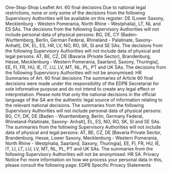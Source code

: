One-Stop-Shop Leaflet
Art. 60 final decisions
Due to national legal restrictions, none or only some of the decisions from the following Supervisory Authorities will be available on this register: DE (Lower Saxony, Mecklenburg - Western Pomerania, North Rhine - Westphalia), LT, NL and ES SAs.
The decisions from the following Supervisory Authorities will not include personal data of physical persons: BG, DE, CY (Baden-Wurttemberg, Berlin, German Federal, Rhineland - Palatinate, Saxony-Anhalt), DK, EL, ES, HR, LV, NO, RO, SK, SI and SE SAs.
The decisions from the following Supervisory Authorities will not include data of physical and legal persons: AT, BE, CZ, DE \[Bavaria (Private Sector), Brandenburg, Hesse, Mecklenburg - Western Pomerania, Saarland, Saxony, Thuringia\], EE, FI, FR, HU, IE, IT, LU, LV, MT, NL, PL, PT and UK SAs.
The decisions from the following Supervisory Authorities will not be anonymised: HR
Summaries of Art. 60 final decisions
The summaries of Article 60 final decisions were made under the responsibility of the EDPB Secretariat for sole informative purpose and do not intend to create any legal effect or interpretation. Please note that only the national decisions in the official language of the SA are the authentic legal source of information relating to the relevant national decisions.
The summaries from the following Supervisory Authorities will not include personal data of physical persons: BG, CY, DK, DE \[Baden - Wuerttemberg, Berlin, Germany Federal, Rhineland-Palatinate, Saxony- Anhalt\], EL, ES, NO, RO, SK, SI and SE SAs.
The summaries from the following Supervisory Authorities will not include data of physical and legal persons: AT, BE, CZ, DE \[Bavaria Private Sector, Brandenburg, Hesse, Lower Saxony, Mecklenburg - Western Pomerania, North Rhine - Westphalia, Saarland, Saxony, Thuringia\], EE, FI, FR, HU, IE, IT, LI, LT, LU, LV, MT, NL, PL, PT and UK SAs.
The summaries from the following Supervisory Authorities will not be anonymised: HR SA.
Privacy Notice
For more information on how we process your personal data in this, please consult the following page: EDPB Specific Privacy Statements
